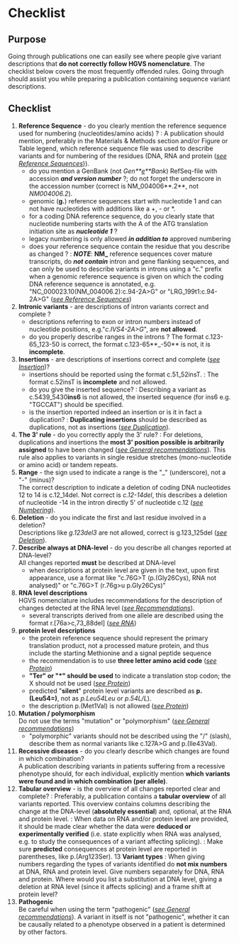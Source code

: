 # Checklist


## Purpose

Going through publications one can easily see where people give variant descriptions that **do not correctly follow HGVS nomenclature**. The checklist below covers the most frequently offended rules. Going through should assist you while preparing a publication containing sequence variant descriptions.


## Checklist

1.	**Reference Sequence** - do you clearly mention the reference sequence used for numbering (nucleotides/amino acids) ?
	:	A publication should mention, preferably in the Materials & Methods section and/or Figure or Table legend, which reference sequence file was used to describe variants and for numbering of the residues (DNA, RNA and protein ([_see Reference Sequences_](/background/refseq))).
	*	do you mention a GenBank (not _Gen**<u>e</u>**Bank_) RefSeq-file with accession  _**and version number**_ ?; do not forget the underscore in the accession number (correct is NM\_004006**.2**, not _NM004006.2_).
	*	genomic (**g.**) reference sequences start with nucleotide 1 and can not have nucleotides with additions like a +, - or *.
	*	for a coding DNA reference sequence, do you clearly state that nucleotide numbering starts with the A of the ATG translation initiation site as _**nucleotide 1**_ ?
	*	legacy numbering is only allowed _**in addition to**_ approved numbering
	*	does your reference sequence contain the residue that you describe as changed ?
	:	_**NOTE**_: **NM\_** reference sequences cover mature transcripts, do _**not contain**_ intron and gene flanking sequences, and can only be used to describe variants in introns using a "c." prefix when a genomic reference sequence is given on which the coding DNA reference sequence is annotated, e.g. "NC\_000023.10(NM\_004006.2):c.94-2A>G" or "LRG\_199t1:c.94-2A>G" ([_see Reference Sequences_](/background/refseq/#DNAc))
2.	**Intronic variants** - are descriptions of intron variants correct and complete ?
	*	descriptions referring to exon or intron numbers instead of nucleotide positions, e.g."_c.IVS4-2A>G_", are **not allowed**.
	*	do you properly describe ranges in the introns ?  The format c.123-65\_123-50 is correct, the format c.123-65**\_-50** is not, it is **incomplete**.
3.	**Insertions** - are descriptions of insertions correct and complete ([_see Insertion_](/recommendations/DNA/variant/insertion))?
	*	insertions should be reported using the format c.51\_52insT.
	:	The format c.52insT is **incomplete** and not allowed.
	*	do you give the inserted sequence?
	:	Describing a variant as c.5439\_5430**ins6** is not allowed, the inserted sequence (for ins6 e.g. "TGCCAT") should be specified.
	*	is the insertion reported indeed an insertion or is it in fact a duplication?
	:	**Duplicating insertions** should be described as duplications, not as insertions ([_see Duplication_](/recommendations/DNA/variant/duplication)). 
4.	**The 3' rule** - do you correctly apply the 3' rule?
	:	For deletions, duplications and insertions the **most 3' position possible is arbitrarily assigned** to have been changed ([_see General recommendations_](/recommendations/general)). This rule also applies to variants in single residue stretches (mono-nucleotide or amino acid) or tandem repeats.
5.	**Range** - the sign used to indicate a range is the "\_" (underscore), not a "-" (minus)?  
	The correct description to indicate a deletion of coding DNA nucleotides 12 to 14 is c.12\_14del. Not correct is _c.12-14del_, this describes a deletion of nucleotide -14 in the intron directly 5' of nucleotide c.12 ([_see Numbering_](/background/numbering)).
6.	**Deletion** - do you indicate the first and last residue involved in a deletion?  
	Descriptions like _g.123del3_ are not allowed, correct is g.123\_125del ([_see Deletion_](/recommendations/DNA/variant/deletion)).
7.	**Describe always at DNA-level** - do you describe all changes reported at DNA-level?  
    All changes reported **must** be described at DNA-level
	*	when descriptions at protein level are given in the text, upon first appearance, use a format like "c.76G>T (p.(Gly26Cys), RNA not analysed)" or "c.76G>T (r.76g>u p.Gly26Cys)"
7.	**RNA level descriptions**  
    HGVS nomenclature includes recommendations for the description of changes detected at the RNA level ([_see Recommendations_](/recommendations/RNA)).
    *	several transcripts derived from one allele are described using the format r.[76a>c,73\_88del] ([_see RNA_](/recommendations/RNA/variant/alleles))
9.	**protein level descriptions**
	*	the protein reference sequence should represent the primary translation product, not a processed mature protein, and thus include the starting Methionine and a signal peptide sequence
    *   the recommendation is to use **three letter amino acid code** ([_see Protein_](/recommendations/protein/))	
    *   **"Ter" or "\*" should be used** to indicate a translation stop codon; the X should not be used ([_see Protein_](/recommendations/protein/))
	*	predicted "**silent**" protein level variants are described as **p.(Leu54=)**, not as _p.Leu54Leu_ or _p.54L/L_).
	*	the description p.(Met1Val) is not allowed ([_see Protein_](/recommendations/protein/variant/substitution))
10.	**Mutation / polymorphism**  
	Do not use the terms "mutation" or "polymorphism" ([_see General recommendations_](/background/basics))
	*	"polymorphic" variants should not be described using the "/" (slash), describe them as normal variants like c.127A>G and p.(Ile43Val).
11.	**Recessive diseases** - do you clearly describe which changes are found in which combination?  
	A publication describing variants in patients suffering from a recessive phenotype should, for each individual, explicitly mention **which variants were found and in which combination (per allele)**.
12.	**Tabular overview** - is the overview of all changes reported clear and complete?
	:	Preferably, a publication contains a **tabular overview** of all variants reported. This overview contains columns describing the change at the DNA-level (**absolutely essential**) and, optional, at the RNA and protein level.
	:	When data on RNA and/or protein level are provided, it should be made clear whether the data were **deduced or experimentally verified** (i.e. state explicitly when RNA was analysed, e.g. to study the consequences of a variant affecting splicing).
	:	Make sure **predicted** consequences at protein level are reported in parentheses, like p.(Arg123Ser).
13	**Variant types**
	:	When giving numbers regarding the types of variants identified do **not mix numbers** at DNA, RNA and protein level. Give numbers separately for DNA, RNA and protein. Where would you list a substitution at DNA level, giving a deletion at RNA level (since it affects splicing) and a frame shift at protein level?
14.	**Pathogenic**  
	Be careful when using the term "pathogenic" ([_see General recommendations_](/background/basics)). A variant in itself is not "pathogenic", whether it can be causally related to a phenotype observed in a patient is determined by other factors. 

